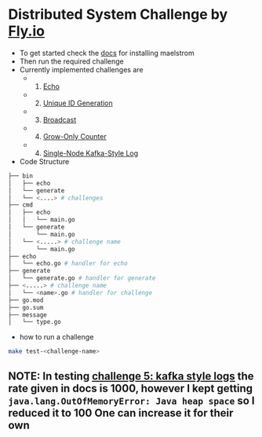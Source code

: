 # Distributed System Challenge by [Fly.io](https://fly.io/dist-sys/)

- To get started check the [docs](https://github.com/jepsen-io/maelstrom/blob/main/doc/01-getting-ready/index.md) for installing maelstrom
- Then run the required challenge
- Currently implemented challenges are
    - 1. [Echo](https://fly.io/dist-sys/1/)
    - 2. [Unique ID Generation](https://fly.io/dist-sys/2/)
    - 3. [Broadcast](https://fly.io/dist-sys/3a/)
    - 4. [Grow-Only Counter](https://fly.io/dist-sys/4/)
    - 4. [Single-Node Kafka-Style Log](https://fly.io/dist-sys/5a/)
- Code Structure
```bash
├── bin
│   ├── echo
│   └── generate
│   └── <....> # challenges
├── cmd
│   ├── echo
│   │   └── main.go
│   └── generate
│       └── main.go
│   └── <.....> # challenge name
│       └── main.go
├── echo
│   └── echo.go # handler for echo
├── generate
│   └── generate.go # handler for generate
├── <.....> # challenge name
│   └── <name>.go # handler for challenge
├── go.mod
├── go.sum
├── message
│   └── type.go
```
- how to run a challenge
```bash
make test-<challenge-name>
```

## NOTE: In testing [challenge 5: kafka style logs](https://fly.io/dist-sys/5a/) the rate given in docs is 1000, however I kept getting `java.lang.OutOfMemoryError: Java heap space` so I reduced it to 100 One can increase it for their own
